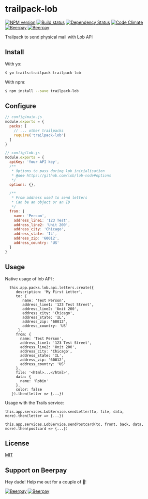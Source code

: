 # trailpack-lob

[![NPM version][npm-image]][npm-url]
[![Build status][ci-image]][ci-url]
[![Dependency Status][daviddm-image]][daviddm-url]
[![Code Climate][codeclimate-image]][codeclimate-url]
[![Beerpay](https://beerpay.io/jaumard/trailpack-lob/badge.svg?style=flat)](https://beerpay.io/jaumard/trailpack-lob)
[![Beerpay](https://beerpay.io/jaumard/trailpack-lob/make-wish.svg?style=flat)](https://beerpay.io/jaumard/trailpack-lob)

Trailpack to send physical mail with Lob API

## Install
With yo: 
```sh
$ yo trails:trailpack trailpack-lob
```

With npm:
```sh
$ npm install --save trailpack-lob
```

## Configure

```js
// config/main.js
module.exports = {
  packs: [
    // ... other trailpacks
    require('trailpack-lob')
  ]
}
```

```js
// config/lob.js
module.exports = {
  apiKey: 'Your API key',
  /**
   * Options to pass during lob initialisation
   * @see https://github.com/lob/lob-node#options
   */
  options: {},

  /**
   * From address used to send letters
   * Can be an object or an ID
   */
  from: {
    name: 'Person',
    address_line1: '123 Test',
    address_line2: 'Unit 200',
    address_city: 'Chicago',
    address_state: 'IL',
    address_zip: '60012',
    address_country: 'US'
  }
}
```

## Usage
Native usage of lob API : 
```
  this.app.packs.lob.api.letters.create({
     description: 'My First Letter',
     to: {
        name: 'Test Person',
        address_line1: '123 Test Street',
        address_line2: 'Unit 200',
        address_city: 'Chicago',
        address_state: 'IL',
        address_zip: '60012',
        address_country: 'US'
      },
     from: {
       name: 'Test Person',
       address_line1: '123 Test Street',
       address_line2: 'Unit 200',
       address_city: 'Chicago',
       address_state: 'IL',
       address_zip: '60012',
       address_country: 'US'
     },
     file: '<html>...</html>',
     data: {
       name: 'Robin'
     },
     color: false
   }).then(letter => {...})
```

Usage with the Trails service: 
```
this.app.services.LobService.sendLetter(to, file, data, more).then(letter => {...}) 

this.app.services.LobService.sendPostcard(to, front, back, data, more).then(postcard => {...}) 
```


## License
[MIT](https://github.com/jaumard/trailpack-lob/blob/master/LICENSE)

[npm-image]: https://img.shields.io/npm/v/trailpack-lob.svg?style=flat-square
[npm-url]: https://npmjs.org/package/trailpack-lob
[ci-image]: https://img.shields.io/travis/jaumard/trailpack-lob/master.svg?style=flat-square
[ci-url]: https://travis-ci.org//trailpack-lob
[daviddm-image]: http://img.shields.io/david/jaumard/trailpack-lob.svg?style=flat-square
[daviddm-url]: https://david-dm.org/jaumard/trailpack-lob
[codeclimate-image]: https://img.shields.io/codeclimate/github/jaumard/trailpack-lob.svg?style=flat-square
[codeclimate-url]: https://codeclimate.com/github/jaumard/trailpack-lob


## Support on Beerpay
Hey dude! Help me out for a couple of :beers:!

[![Beerpay](https://beerpay.io/jaumard/trailpack-lob/badge.svg?style=beer-square)](https://beerpay.io/jaumard/trailpack-lob)  [![Beerpay](https://beerpay.io/jaumard/trailpack-lob/make-wish.svg?style=flat-square)](https://beerpay.io/jaumard/trailpack-lob?focus=wish)
